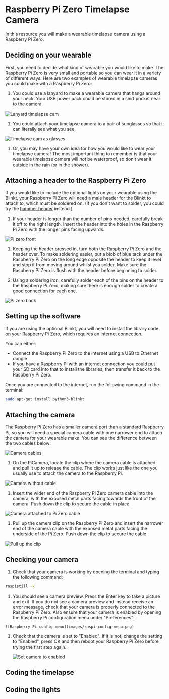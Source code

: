 # Raspberry Pi Zero Timelapse Camera

In this resource you will make a wearable timelapse camera using a Raspberry Pi Zero.

## Deciding on your wearable

First, you need to decide what kind of wearable you would like to make. The Raspberry Pi Zero is very small and portable so you can wear it in a variety of different ways. Here are two examples of wearable timelapse cameras you could make with a Raspberry Pi Zero:

1. You could use a lanyard to make a wearable camera that hangs around your neck. Your USB power pack could be stored in a shirt pocket near to the camera.

  ![Lanyard timelapse cam](images/james-timelapse.png)

1. You could attach your timelapse camera to a pair of sunglasses so that it can literally see what you see.

  ![Timelapse cam as glasses](images/timelapse-specs.png)

1. Or, you may have your own idea for how you would like to wear your timelapse camera! The most important thing to remember is that your wearable timelapse camera will *not* be waterproof, so don't wear it outside in the rain (or in the shower).

## Attaching a header to the Raspberry Pi Zero

If you would like to include the optional lights on your wearable using the Blinkt, your Raspberry Pi Zero will need a male header for the Blinkt to attach to, which must be soldered on. (If you don't want to solder, you could try the [hammer header](https://shop.pimoroni.com/products/gpio-hammer-header) instead.)

1. If your header is longer than the number of pins needed, carefully break it off to the right length. Insert the header into the holes in the Raspberry Pi Zero with the longer pins facing upwards.

  ![Pi zero front](images/pi-zero-front.png)

1. Keeping the header pressed in, turn both the Raspberry Pi Zero and the header over. To make soldering easier, put a blob of blue tack under the Raspberry Pi Zero on the long edge opposite the header to keep it level and stop it from moving around whilst you solder. Make sure the Raspberry Pi Zero is flush with the header before beginning to solder.

1. Using a soldering iron, carefully solder each of the pins on the header to the Raspberry Pi Zero, making sure there is enough solder to create a good connection for each one.

  ![Pi zero back](images/pi-zero-back.png)

## Setting up the software

If you are using the optional Blinkt, you will need to install the library code on your Raspberry Pi Zero, which requires an internet connection.

You can either:

- Connect the Raspberry Pi Zero to the internet using a USB to Ethernet dongle
- If you have a Raspberry Pi with an internet connection you could put your SD card into that to install the libraries, then transfer it back to the Raspberry Pi Zero.

Once you are connected to the internet, run the following command in the terminal:

```bash
sudo apt-get install python3-blinkt
```

## Attaching the camera

The Raspberry Pi Zero has a smaller camera port than a standard Raspberry Pi, so you will need a special camera cable with one narrower end to attach the camera for your wearable make. You can see the difference between the two cables below:

  ![Camera cables](images/camera-cables.png)

1. On the PiCamera, locate the clip where the camera cable is attached and pull it up to release the cable. The clip works just like the one you usually use to attach the camera to the Raspberry Pi.

  ![Camera without cable](images/camera-no-cable.png)

1. Insert the wider end of the Raspberry Pi Zero camera cable into the camera, with the exposed metal parts facing towards the front of the camera. Push down the clip to secure the cable in place.

  ![Camera attached to Pi Zero cable](images/camera-attached.png)

1. Pull up the camera clip on the Raspberry Pi Zero and insert the narrower end of the camera cable with the exposed metal parts facing the underside of the Pi Zero. Push down the clip to secure the cable.

  ![Pull up the clip](images/pull-up-clip.png)

## Checking your camera

1. Check that your camera is working by opening the terminal and typing the following command:

  ```bash
  raspistill -k
  ```

  1. You should see a camera preview. Press the Enter key to take a picture and exit. If you do not see a camera preview and instead receive an error message, check that your camera is properly connected to the Raspberry Pi Zero. Also ensure that your camera is enabled by opening the Raspberry Pi configuration menu under "Preferences":

    ![Raspberry Pi config menu](images/raspi-config-menu.png)

  1. Check that the camera is set to "Enabled". If it is not, change the setting to "Enabled", press OK and then reboot your Raspberry Pi Zero before trying the first step again.

      ![Set camera to enabled](images/raspi-config.png)

## Coding the timelapse

## Coding the lights

##
